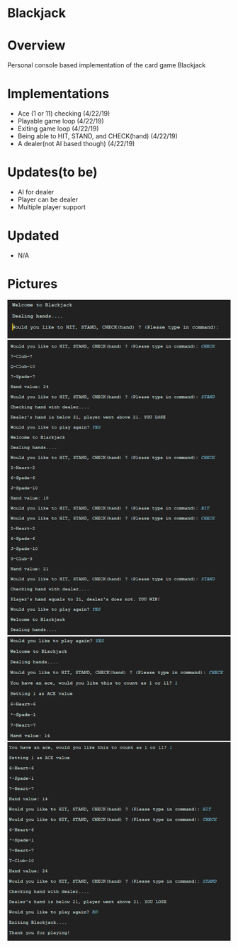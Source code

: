 # Blackjack

# Overview
Personal console based implementation of the card game Blackjack

# Implementations
- Ace (1 or 11) checking (4/22/19)
- Playable game loop (4/22/19)
- Exiting game loop (4/22/19)
- Being able to HIT, STAND, and CHECK(hand) (4/22/19)
- A dealer(not AI based though) (4/22/19)

# Updates(to be)
- AI for dealer
- Player can be dealer
- Multiple player support

# Updated
- N/A

# Pictures
![alt text](https://github.com/CMilly/Blackjack/blob/master/Blackjack/Branch/path/to/Blackjack%20commit%201.0.PNG)
![alt text](https://github.com/CMilly/Blackjack/blob/master/Blackjack/Branch/path/to/Blackjack%20commit%201.1.PNG)
![alt text](https://github.com/CMilly/Blackjack/blob/master/Blackjack/Branch/path/to/Blackjack%20commit%201.2.PNG)
![alt text](https://github.com/CMilly/Blackjack/blob/master/Blackjack/Branch/path/to/Blackjack%20commit%201.3.PNG)

